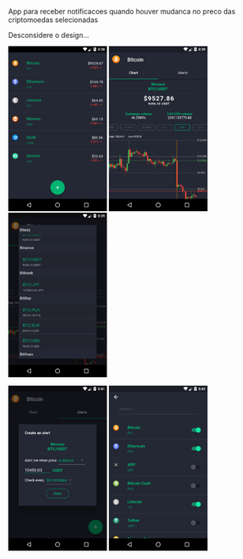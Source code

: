 App para receber notificacoes quando houver mudanca no preco das criptomoedas selecionadas

Desconsidere o design...

<img src="/flutter_01.png"  width=200> <img src="/flutter_02.png"  width=200> <img src="/flutter_03.png"  width=200>

<img src="/flutter_04.png"  width=200> <img src="/flutter_05.png"  width=200>
